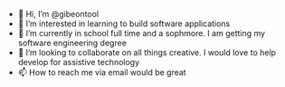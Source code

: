 - 👋 Hi, I’m @gibeontool
- 👀 I’m interested in learning to build software applications
- 🌱 I’m currently in school full time and a sophmore. I am getting my software engineering degree
- 💞️ I’m looking to collaborate on all things creative. I would love to help develop for assistive technology
- 📫 How to reach me via email would be great 

<!---
gibeontool/gibeontool is a ✨ special ✨ repository because its `README.md` (this file) appears on your GitHub profile.
You can click the Preview link to take a look at your changes.
--->
